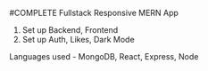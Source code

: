 #COMPLETE Fullstack Responsive MERN App
1. Set up Backend, Frontend
2. Set up Auth, Likes, Dark Mode

Languages used - MongoDB, React, Express, Node
